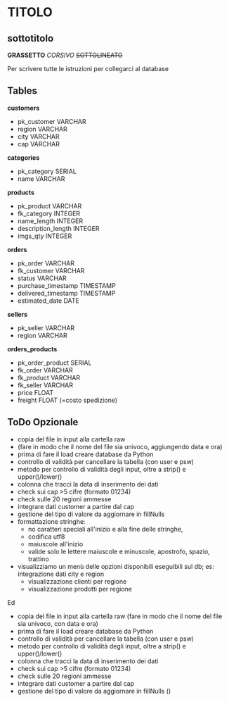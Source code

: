 # TITOLO
## sottotitolo

**GRASSETTO**
_CORSIVO_
~~SOTTOLINEATO~~

Per scrivere tutte le istruzioni per collegarci al database

## Tables

**customers**
- pk_customer VARCHAR
- region VARCHAR
- city VARCHAR
- cap VARCHAR

**categories**
- pk_category SERIAL
- name VARCHAR

**products**
- pk_product VARCHAR
- fk_category INTEGER
- name_length INTEGER
- description_length INTEGER
- imgs_qty INTEGER

**orders**
- pk_order VARCHAR
- fk_customer VARCHAR
- status VARCHAR
- purchase_timestamp TIMESTAMP
- delivered_timestamp TIMESTAMP
- estimated_date DATE

**sellers** 
- pk_seller VARCHAR
- region VARCHAR

**orders_products**
- pk_order_product SERIAL
- fk_order VARCHAR
- fk_product VARCHAR
- fk_seller VARCHAR
- price FLOAT
- freight FLOAT (=costo spedizione)

## ToDo Opzionale
- copia del file in input alla cartella raw
- (fare in modo che il nome del file sia univoco, aggiungendo data e ora)
- prima di fare il load creare database da Python
- controllo di validità per cancellare la tabella
(con user e psw)
- metodo per controllo di validità degli input,
oltre a strip() e upper()/lower()
- colonna che tracci la data di inserimento dei dati
- check sui cap >5 cifre (formato 01234)
- check sulle 20 regioni ammesse
- integrare dati customer a partire dal cap
- gestione del tipo di valore da aggiornare in fillNulls
- formattazione stringhe: 
  * no caratteri speciali all'inizio e alla fine delle stringhe,
  - codifica utf8
  - maiuscole all'inizio
  - valide solo le lettere maiuscole e minuscole, apostrofo, spazio, trattino
- visualizziamo un menù delle opzioni disponibili eseguibili sul db; es: integrazione dati city e region
  - visualizzazione clienti per regione
  - visualizzazione prodotti per regione


Ed
- copia del file in input alla cartella raw 
(fare in modo che il nome del file sia univoco, 
con data e ora)
- prima di fare il load creare database da Python
- controllo di validità per cancellare la tabella
(con user e psw)
- metodo per controllo di validità degli input,
oltre a strip() e upper()/lower()
- colonna che tracci la data di inserimento dei dati
- check sui cap >5 cifre (formato 01234)
- check sulle 20 regioni ammesse
- integrare dati customer a partire dal cap
- gestione del tipo di valore da aggiornare in fillNulls ()